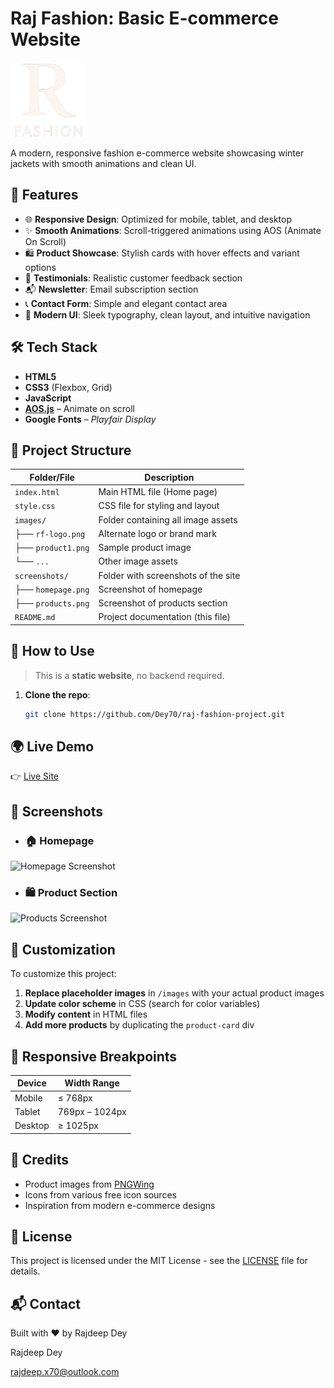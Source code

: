 # Raj Fashion: Basic E-commerce Website

<img src="./images/r-logo.png" alt="Raj Fashion Logo" width="120"/>


A modern, responsive fashion e-commerce website showcasing winter jackets with smooth animations and clean UI.


## 🚀 Features

- 🌐 **Responsive Design**: Optimized for mobile, tablet, and desktop
- ✨ **Smooth Animations**: Scroll-triggered animations using AOS (Animate On Scroll)
- 🛍️ **Product Showcase**: Stylish cards with hover effects and variant options
- 💬 **Testimonials**: Realistic customer feedback section
- 📬 **Newsletter**: Email subscription section
- 📞 **Contact Form**: Simple and elegant contact area
- 🎨 **Modern UI**: Sleek typography, clean layout, and intuitive navigation


## 🛠️ Tech Stack

- **HTML5**
- **CSS3** (Flexbox, Grid)
- **JavaScript**
- **[AOS.js](https://michalsnik.github.io/aos/)** – Animate on scroll
- **Google Fonts** – *Playfair Display*



## 📁 Project Structure

| Folder/File         | Description                          |
|---------------------|--------------------------------------|
| `index.html`        | Main HTML file (Home page)           |
| `style.css`         | CSS file for styling and layout      |
| `images/`           | Folder containing all image assets   |
| ├── `rf-logo.png`   | Alternate logo or brand mark         |
| ├── `product1.png`  | Sample product image                 |
| └── `...`           | Other image assets                   |
| `screenshots/`      | Folder with screenshots of the site  |
| ├── `homepage.png`  | Screenshot of homepage               |
| ├── `products.png`  | Screenshot of products section       |
| `README.md`         | Project documentation (this file)    |

## 🔧 How to Use

> This is a **static website**, no backend required.

1. **Clone the repo**:
   ```bash
   git clone https://github.com/Dey70/raj-fashion-project.git

## 🌍 Live Demo
👉 [Live Site](https://dey70.github.io/raj-fashion-project/) 

## 📸 Screenshots

- ### 🏠 Homepage
![Homepage Screenshot](screenshots/homepage.png)

- ### 🛍️ Product Section
![Products Screenshot](screenshots/products.png)

## 🎨 Customization

To customize this project:

1. **Replace placeholder images** in `/images` with your actual product images
2. **Update color scheme** in CSS (search for color variables)
3. **Modify content** in HTML files
4. **Add more products** by duplicating the `product-card` div

## 📱 Responsive Breakpoints

| Device   | Width Range      |
|----------|------------------|
| Mobile   | ≤ 768px          |
| Tablet   | 769px – 1024px   |
| Desktop  | ≥ 1025px         |


## 🙏 Credits

- Product images from [PNGWing](https://www.pngwing.com/)
- Icons from various free icon sources
- Inspiration from modern e-commerce designs

## 📄 License

This project is licensed under the MIT License - see the [LICENSE](LICENSE) file for details.

## 📬 Contact

Built with ❤️ by Rajdeep Dey

Rajdeep Dey

rajdeep.x70@outlook.com